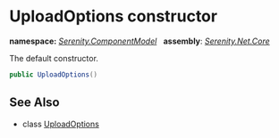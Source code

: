# UploadOptions constructor
**namespace:** *[Serenity.ComponentModel](../../README.md#serenity.componentmodel-namespace)*   **assembly**: *[Serenity.Net.Core](../../README.md)*

The default constructor.

```csharp
public UploadOptions()
```

## See Also

* class [UploadOptions](../UploadOptions.md)